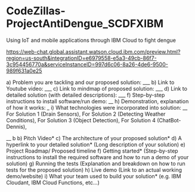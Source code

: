 # CodeZillas-ProjectAntiDengue_SCDFXIBM
Using IoT and mobile applications through IBM Cloud to fight dengue


https://web-chat.global.assistant.watson.cloud.ibm.com/preview.html?region=us-south&integrationID=e6979558-e5a3-49cb-86f7-3c954456770a&serviceInstanceID=997d6c06-8a26-4de6-9500-989f631a0e25


a) Problem you are tackling and our proposed solution: ___
b) Link to Youtube video: ___
c) Link to mindmap of proposed solution: ___
d) Link to detailed solution (with detailed descriptions): ___
f) Step-by-step instructions to install software/run demo: __
h) Demonstration, explanation of how it works: _
i) What technologies were incorporated into solution: __
    For Solution 1 (Drain Sensors), 
    For Solution 2 (Detecting Weather Conditions), 
    For Solution 3 (Object Detection), 
    For Solution 4 (ChatBot-Dennis),

__
b
b) Pitch Video*
c) The architecture of your proposed solution*
d) A hyperlink to your detailed solution* (Long description of your solution)
e) Project Roadmap/ Proposed timeline
f) Getting started* (Step-by-step instructions to install the required software and how
to run a demo of your solution)
g) Running the tests (Explanation and breakdown on how to run tests for the proposed
solution)
h) Live demo (Link to an actual working demo/website)
i) What your team used to build your solution* (e.g. IBM Cloudant, IBM Cloud
Functions, etc...)
